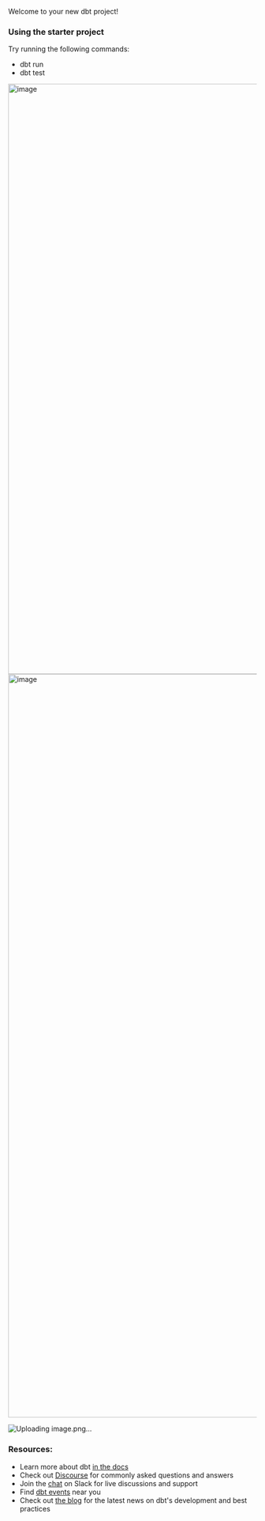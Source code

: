 Welcome to your new dbt project!

### Using the starter project

Try running the following commands:
- dbt run
- dbt test

<img width="1194" alt="image" src="https://github.com/kislayer/Airbnb-dbt-Data-Pipeline/assets/47941288/f84be188-e94d-4f04-a3cd-c12dcc7b7766">

<img width="1504" alt="image" src="https://github.com/kislayer/Airbnb-dbt-Data-Pipeline/assets/47941288/24cb4326-9a90-4eba-b9f3-e68c11fc4cc0">



![Uploading image.png…]()





### Resources:
- Learn more about dbt [in the docs](https://docs.getdbt.com/docs/introduction)
- Check out [Discourse](https://discourse.getdbt.com/) for commonly asked questions and answers
- Join the [chat](https://community.getdbt.com/) on Slack for live discussions and support
- Find [dbt events](https://events.getdbt.com) near you
- Check out [the blog](https://blog.getdbt.com/) for the latest news on dbt's development and best practices
